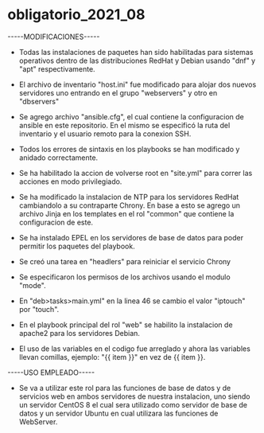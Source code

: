 # obligatorio_2021_08

-----MODIFICACIONES-----

-  Todas las instalaciones de paquetes han sido habilitadas    para sistemas operativos dentro de las distribuciones RedHat y Debian usando "dnf" y "apt" respectivamente.

- El archivo de inventario "host.ini" fue modificado para alojar dos nuevos servidores uno entrando en el grupo "webservers" y otro en "dbservers"

- Se agrego archivo "ansible.cfg", el cual contiene la configuracion de ansible en este repositorio. En el mismo se especificó la ruta del inventario y el usuario remoto para la conexion SSH.  

- Todos los errores de sintaxis en los playbooks se han modificado y anidado correctamente.

- Se ha habilitado la accion de volverse root en "site.yml" para correr las acciones en modo privilegiado.

- Se ha modificado la instalacion de NTP para los servidores RedHat cambiandolo a su contraparte Chrony. En base a esto se agrego un archivo Jinja en los templates en el rol "common" que contiene la configuracion de este.

- Se ha instalado EPEL en los servidores de base de datos para poder permitir los paquetes del playbook.

- Se creó una tarea en "headlers" para reiniciar el servicio Chrony

- Se especificaron los permisos de los archivos usando el modulo "mode".

- En "deb>tasks>main.yml" en la linea 46 se cambio el valor "iptouch" por "touch".

- En el playbook principal del rol "web" se habilito la instalacion de apache2 para los servidores Debian.

- El uso de las variables en el codigo fue arreglado y ahora las variables llevan comillas, ejemplo: "{{ item }}" en vez de {{ item }}.



-----USO EMPLEADO-----

- Se va a utilizar este rol para las funciones de base de datos y de servicios web en ambos servidores de nuestra instalacion, uno siendo un servidor CentOS 8 el cual sera utilizado como servidor de base de datos y un servidor Ubuntu en cual utilizara las funciones de WebServer.

